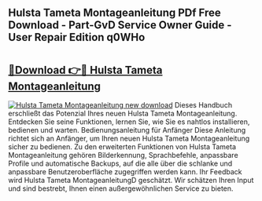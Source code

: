 ## Hulsta Tameta Montageanleitung PDf Free Download - Part-GvD Service Owner Guide - User Repair Edition q0WHo

# <h2><a href="http://df7gtm.blite.top/?on=Hulsta+Tameta+Montageanleitung">🔗Download 👉🔴 Hulsta Tameta Montageanleitung</a></h2>

[![Hulsta Tameta Montageanleitung new download](https://i.imgur.com/lujVjoI.png)](http://df7gtm.blite.top/?on=Hulsta+Tameta+Montageanleitung)
Dieses Handbuch erschließt das Potenzial Ihres neuen Hulsta Tameta Montageanleitung. Entdecken Sie seine Funktionen, lernen Sie, wie Sie es nahtlos installieren, bedienen und warten. Bedienungsanleitung für Anfänger Diese Anleitung richtet sich an Anfänger, um Ihren neuen Hulsta Tameta Montageanleitung sicher zu bedienen. Zu den erweiterten Funktionen von Hulsta Tameta Montageanleitung gehören Bilderkennung, Sprachbefehle, anpassbare Profile und automatische Backups, auf die alle über die schlanke und anpassbare Benutzeroberfläche zugegriffen werden kann. Ihr Feedback wird Hulsta Tameta MontageanleitungD geschätzt. Wir schätzen Ihren Input und sind bestrebt, Ihnen einen außergewöhnlichen Service zu bieten.
